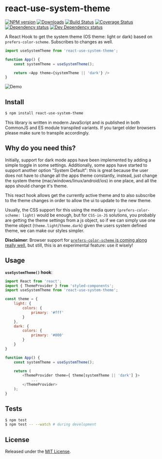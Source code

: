 # react-use-system-theme

[![NPM version][npm-image]][npm-url] [![Downloads][downloads-image]][npm-url] [![Build Status][travis-image]][travis-url] [![Coverage Status][codecov-image]][codecov-url] [![Dependency status][david-dm-image]][david-dm-url] [![Dev Dependency status][david-dm-dev-image]][david-dm-dev-url]

[npm-url]:https://npmjs.org/package/react-use-system-theme
[downloads-image]:https://img.shields.io/npm/dm/react-use-system-theme.svg
[npm-image]:https://img.shields.io/npm/v/react-use-system-theme.svg
[travis-url]:https://travis-ci.org/zebateira/react-use-system-theme
[travis-image]:https://img.shields.io/travis/zebateira/react-use-system-theme/master.svg
[codecov-url]:https://codecov.io/gh/zebateira/react-use-system-theme
[codecov-image]:https://img.shields.io/codecov/c/github/zebateira/react-use-system-theme/master.svg
[david-dm-url]:https://david-dm.org/zebateira/react-use-system-theme
[david-dm-image]:https://img.shields.io/david/zebateira/react-use-system-theme.svg
[david-dm-dev-url]:https://david-dm.org/zebateira/react-use-system-theme?type=dev
[david-dm-dev-image]:https://img.shields.io/david/dev/zebateira/react-use-system-theme.svg

A React Hook to get the system theme (OS theme: light or dark) based on `prefers-color-scheme`. Subscribes to changes as well.

```js
import useSystemTheme from 'react-use-system-theme';

function App() {
    const systemTheme = useSystemTheme();

    return <App theme={systemTheme || 'dark'} />
}
```


![Demo](https://i.imgur.com/XHbuLIb.gif)


## Install

```sh
$ npm install react-use-system-theme
```

This library is written in modern JavaScript and is published in both CommonJS and ES module transpiled variants. If you target older browsers please make sure to transpile accordingly.

## Why do you need this?

Initially, support for dark mode apps have been implemented by adding a simple toggle in some settings.
Additionally, some apps have started to support another option "System Default": this is great because the user does not have to change all the apps theme constantly, instead, just change the system theme (mac/windows/linux/android/ios) in one place, and all the apps should change it's theme.

This react hook allows get the currently active theme and to also subscribe to the theme changes in order to allow the ui to update to the new theme.

Usually, the CSS support for this using the media query `(prefers-color-scheme: light)` would be enough, but for `CSS-in-JS` solutions, you probably are getting the theme settings from a js object, so if we can simply use one theme object (`theme.light`/`theme.dark`) given the users system defined theme, we can make our styles simpler.

**Disclaimer**: Browser support for [`prefers-color-scheme` is coming along really well](https://caniuse.com/#feat=prefers-color-scheme), but still, this is an experimental feature: use it wisely!

<!-- ## Demo -->

<!-- You may see a simple demo of `react-use-system-theme` in [https://zebateira.github.io/react-use-system-theme](https://zebateira.github.io/react-use-system-theme/). -->


## Usage

**`useSystemTheme()` hook**:

```js
import React from 'react';
import { ThemeProvider } from 'styled-components';
import useSystemTheme from 'react-use-system-theme';

const theme = {
    light: {
        colors: {
            primary: '#fff'
        }
    },
    dark: {
        colors: {
            primary: '#000'
        }
    }
}

function App() {
    const systemTheme = useSystemTheme();

    return (
        <ThemeProvider theme={ theme[systemTheme || 'dark'] }>
            ...
        </ThemeProvider>
    );
}
```

## Tests

```sh
$ npm test
$ npm test -- --watch # during development
```


## License

Released under the [MIT License](https://www.opensource.org/licenses/mit-license.php).
